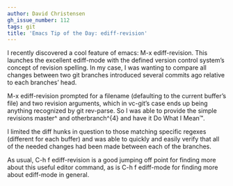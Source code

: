 ```yaml
---
author: David Christensen
gh_issue_number: 112
tags: git
title: 'Emacs Tip of the Day: ediff-revision'
---
```


I recently discovered a cool feature of emacs: M-x ediff-revision. This launches the excellent ediff-mode with the defined version control system’s concept of revision spelling. In my case, I was wanting to compare all changes between two git branches introduced several commits ago relative to each branches’ head.

M-x ediff-revision prompted for a filename (defaulting to the current buffer’s file) and two revision arguments, which in vc-git’s case ends up being anything recognized by git rev-parse. So I was able to provide the simple revisions master^ and otherbranch^{4} and have it Do What I Mean™.

I limited the diff hunks in question to those matching specific regexes (different for each buffer) and was able to quickly and easily verify that all of the needed changes had been made between each of the branches.

As usual, C-h f ediff-revision is a good jumping off point for finding more about this useful editor command, as is C-h f ediff-mode for finding more about ediff-mode in general.
